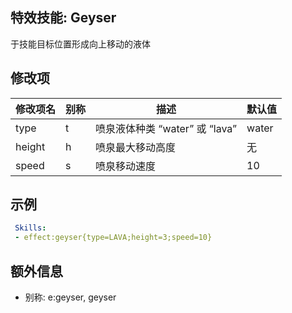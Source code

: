 特效技能: Geyser
--------------------------

于技能目标位置形成向上移动的液体

修改项
----------

| 修改项名 | 别称    | 描述                                                                                                    | 默认值 |
|-----------|------------|----------------------------------------------------------------------------------------------------------------|---------------|
| type      | t      | 喷泉液体种类 “water” 或 “lava”      | water         |
| height    | h      | 喷泉最大移动高度 | 无          |
| speed     | s      | 喷泉移动速度     | 10            |

示例
--------

```yaml
 Skills:
 - effect:geyser{type=LAVA;height=3;speed=10}
```

额外信息
---

- 别称: e:geyser, geyser